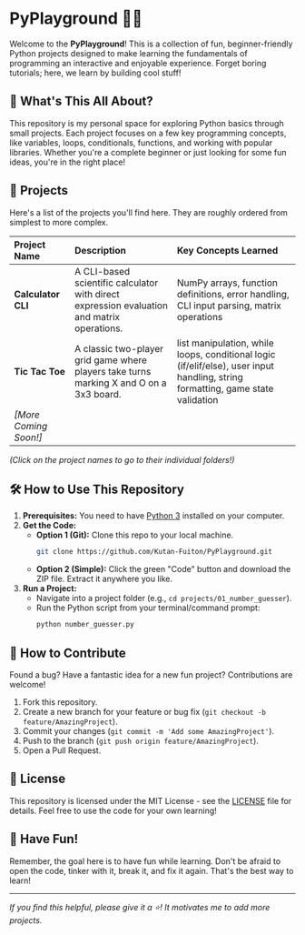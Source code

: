 # PyPlayground 🐍🎪

Welcome to the **PyPlayground**! This is a collection of fun, beginner-friendly Python projects designed to make learning the fundamentals of programming an interactive and enjoyable experience. Forget boring tutorials; here, we learn by building cool stuff!

## 🎯 What's This All About?

This repository is my personal space for exploring Python basics through small projects. Each project focuses on a few key programming concepts, like variables, loops, conditionals, functions, and working with popular libraries. Whether you're a complete beginner or just looking for some fun ideas, you're in the right place!

## 🚀 Projects

Here's a list of the projects you'll find here. They are roughly ordered from simplest to more complex.

| Project Name | Description | Key Concepts Learned |
| :--- | :--- | :--- |
| **Calculator CLI** | A CLI-based scientific calculator with direct expression evaluation and matrix operations. | NumPy arrays, function definitions, error handling, CLI input parsing, matrix operations |
| **Tic Tac Toe** | A classic two-player grid game where players take turns marking X and O on a 3x3 board. | list manipulation, while loops, conditional logic (if/elif/else), user input handling, string formatting, game state validation |
| *[More Coming Soon!]* | | |

*(Click on the project names to go to their individual folders!)*

## 🛠️ How to Use This Repository

1.  **Prerequisites:** You need to have [Python 3](https://www.python.org/downloads/) installed on your computer.
2.  **Get the Code:**
    *   **Option 1 (Git):** Clone this repo to your local machine.
        ```bash
        git clone https://github.com/Kutan-Fuiton/PyPlayground.git
        ```
    *   **Option 2 (Simple):** Click the green "Code" button and download the ZIP file. Extract it anywhere you like.
3.  **Run a Project:**
    *   Navigate into a project folder (e.g., `cd projects/01_number_guesser`).
    *   Run the Python script from your terminal/command prompt:
        ```bash
        python number_guesser.py
        ```

## 🤝 How to Contribute

Found a bug? Have a fantastic idea for a new fun project? Contributions are welcome!
1.  Fork this repository.
2.  Create a new branch for your feature or bug fix (`git checkout -b feature/AmazingProject`).
3.  Commit your changes (`git commit -m 'Add some AmazingProject'`).
4.  Push to the branch (`git push origin feature/AmazingProject`).
5.  Open a Pull Request.

## 📜 License

This repository is licensed under the MIT License - see the [LICENSE](LICENSE) file for details. Feel free to use the code for your own learning!

## 🎉 Have Fun!

Remember, the goal here is to have fun while learning. Don't be afraid to open the code, tinker with it, break it, and fix it again. That's the best way to learn!

---

*If you find this helpful, please give it a ⭐! It motivates me to add more projects.*

